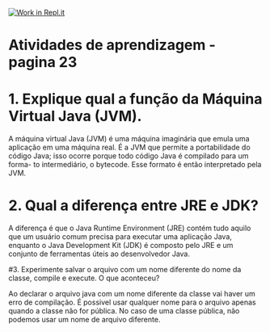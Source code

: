 [![Work in Repl.it](https://classroom.github.com/assets/work-in-replit-14baed9a392b3a25080506f3b7b6d57f295ec2978f6f33ec97e36a161684cbe9.svg)](https://classroom.github.com/online_ide?assignment_repo_id=364734&assignment_repo_type=GroupAssignmentRepo)

# Atividades de aprendizagem - pagina 23 
# 1. Explique qual a função da Máquina Virtual Java (JVM).

  A máquina virtual Java (JVM) é uma máquina imaginária que emula uma
aplicação em uma máquina real. É a JVM que permite a portabilidade do código Java; 
isso ocorre porque todo código Java é compilado para um forma-
to intermediário, o bytecode. Esse formato é então interpretado pela JVM.

# 2. Qual a diferença entre JRE e JDK?

  A diferença é que o Java Runtime Environment (JRE) contém tudo aquilo que um usuário
comum precisa para executar uma aplicação Java, enquanto o Java Development Kit (JDK) é composto pelo JRE e um conjunto de
ferramentas úteis ao desenvolvedor Java.

#3. Experimente salvar o arquivo com um nome diferente do nome da classe,
compile e execute. O que aconteceu?

  Ao declarar o arquivo java com um nome diferente da classe vai haver um erro de compilação. É possivel  usar qualquer nome para  o arquivo apenas quando a classe não for pública. No caso de uma classe pública, não podemos usar um nome de arquivo diferente.

